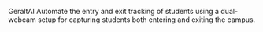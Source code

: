 G e r a l t A I 
 
Automate the entry and exit tracking of students using a dual-webcam setup for capturing students both entering
and exiting the campus.
